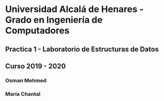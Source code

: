 # Universidad Alcalá de Henares - Grado en Ingeniería de Computadores
##  Practica 1 - Laboratorio de Estructuras de Datos
##   Curso 2019 - 2020

###  Osman Mehmed
###  María Chantal
